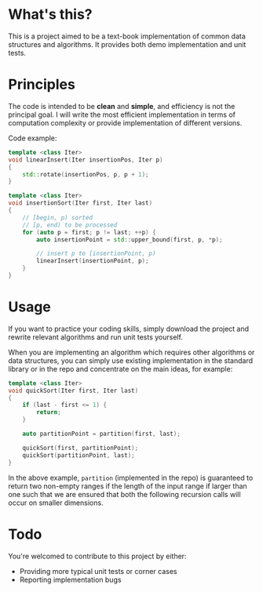 # What's this?
This is a project aimed to be a text-book implementation of common data structures and algorithms. It provides both demo implementation and unit tests.

# Principles
The code is intended to be **clean** and **simple**, and efficiency is not the principal goal. I will write the most efficient implementation in terms of computation complexity or provide implementation of different versions.

Code example:

```cpp
template <class Iter>
void linearInsert(Iter insertionPos, Iter p)
{
    std::rotate(insertionPos, p, p + 1);
}

template <class Iter>
void insertionSort(Iter first, Iter last)
{
    // [begin, p) sorted
    // [p, end) to be processed
    for (auto p = first; p != last; ++p) {
        auto insertionPoint = std::upper_bound(first, p, *p);

        // insert p to [insertionPoint, p)
        linearInsert(insertionPoint, p);
    }
}
```

# Usage
If you want to practice your coding skills, simply download the project and rewrite relevant algorithms and run unit tests yourself.

When you are implementing an algorithm which requires other algorithms or data structures, you can simply use existing implementation in the standard library or in the repo and concentrate on the main ideas, for example:

```c++
template <class Iter>
void quickSort(Iter first, Iter last)
{
    if (last - first <= 1) {
        return;
    }

    auto partitionPoint = partition(first, last);

    quickSort(first, partitionPoint);
    quickSort(partitionPoint, last);
}
```

In the above example, `partition` (implemented in the repo) is guaranteed to return two non-empty ranges if the length of the input range if larger than one such that we are ensured that both the following recursion calls will occur on smaller dimensions.

# Todo
You're welcomed to contribute to this project by either:

+ Providing more typical unit tests or corner cases
+ Reporting implementation bugs